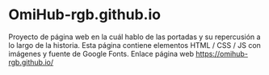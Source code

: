 # OmiHub-rgb.github.io
Proyecto de página web en la cuál hablo de las portadas y su repercusión a lo largo de la historia. Esta página contiene elementos HTML / CSS / JS con imágenes y fuente de Google Fonts.
Enlace página web
https://omihub-rgb.github.io/
